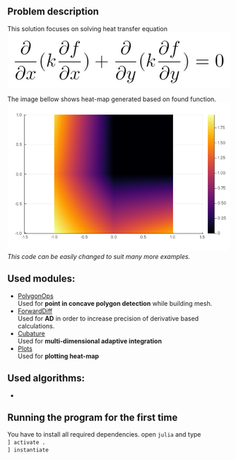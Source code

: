 ## Problem description

This solution focuses on solving heat transfer equation
![solved equation](img/equation.jpg)  

The image bellow shows heat-map generated based on found function.
![solved equation](img/heat.png)
*This code can be easily changed to suit many more examples.*

## Used modules:
* [PolygonOps](https://github.com/JuliaGeometry/PolygonOps.jl)  
Used for **point in concave polygon detection** while building mesh.
* [ForwardDiff](https://github.com/JuliaDiff/ForwardDiff.jl)  
Used for **AD** in order to increase precision of derivative based calculations.
* [Cubature](https://github.com/stevengj/Cubature.jl)  
Used for **multi-dimensional adaptive integration**
* [Plots](https://github.com/JuliaPlots/Plots.jl)  
Used for **plotting heat-map**

## Used algorithms:
*

## Running the program for the first time
You have to install all required dependencies.
open `julia` and type  
`] activate .`  
`] instantiate`  
